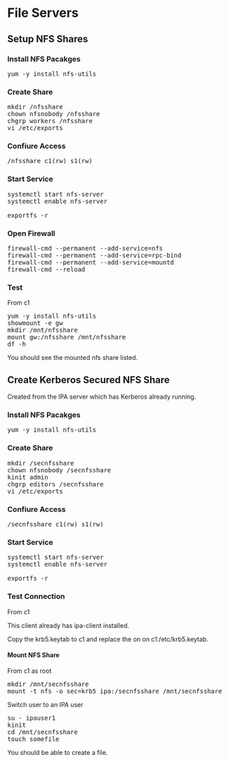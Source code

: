 # File Servers

## Setup NFS Shares

### Install NFS Pacakges

<pre>
yum -y install nfs-utils
</pre>

### Create Share

<pre>
mkdir /nfsshare
chown nfsnobody /nfsshare
chgrp workers /nfsshare
vi /etc/exports
</pre>

### Confiure Access

<pre>
/nfsshare c1(rw) s1(rw)
</pre>


### Start Service

<pre>
systemctl start nfs-server
systemctl enable nfs-server

exportfs -r
</pre>


### Open Firewall

<pre>
firewall-cmd --permanent --add-service=nfs
firewall-cmd --permanent --add-service=rpc-bind
firewall-cmd --permanent --add-service=mountd
firewall-cmd --reload
</pre>

### Test 

From c1

<pre>
yum -y install nfs-utils
showmount -e gw
mkdir /mnt/nfsshare
mount gw:/nfsshare /mnt/nfsshare
df -h
</pre>

You should see the mounted nfs share listed.

## Create Kerberos Secured NFS Share

Created from the IPA server which has Kerberos already running.

### Install NFS Pacakges

<pre>
yum -y install nfs-utils
</pre>

### Create Share

<pre>
mkdir /secnfsshare
chown nfsnobody /secnfsshare
kinit admin
chgrp editors /secnfsshare
vi /etc/exports
</pre>

### Confiure Access

<pre>
/secnfsshare c1(rw) s1(rw)
</pre>


### Start Service

<pre>
systemctl start nfs-server
systemctl enable nfs-server

exportfs -r
</pre>


### Test Connection

From c1

This client already has ipa-client installed.

Copy the krb5.keytab to c1 and replace the on on c1:/etc/krb5.keytab.

#### Mount NFS Share

From c1 as root

<pre>
mkdir /mnt/secnfsshare
mount -t nfs -o sec=krb5 ipa:/secnfsshare /mnt/secnfsshare
</pre>

Switch user to an IPA user

<pre>
su - ipauser1
kinit 
cd /mnt/secnfsshare
touch somefile
</pre>

You should be able to create a file. 





